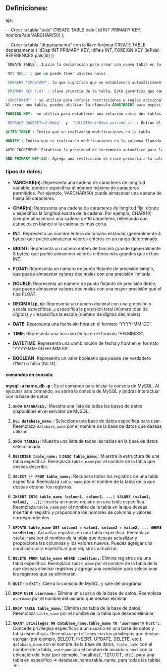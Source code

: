 ## Definiciones:

eje:

-- Crear la tabla "pais"
CREATE TABLE pais (
  id INT PRIMARY KEY,
  nombrePais VARCHAR(50)
);

-- Crear la tabla "departamento" con la llave foránea
CREATE TABLE departamento (
  idDep INT PRIMARY KEY,
  idPais INT,
  FOREIGN KEY (idPais) REFERENCES pais(id)
);

```sql
`CREATE TABLE`: Inicia la declaración para crear una nueva tabla en la base de datos.
```

```sql
'NOT NULL' : que no puede tener valores nulos
```

```sql
'CURRENT_TIMESTAMP': lo que significa que se establecerá automáticamente en la fecha y hora actual cuando se inserte un nuevo registro en la tabla
```

```sql
'PRIMARY KEY (id)' : clave primaria de la tabla. Esto garantiza que cada valor en esta columna sea único y permite una identificación única de cada registro en la tabla
```

```sql
'CONSTRAINT' : se utiliza para definir restricciones o reglas adicionales en una tabla. Estas restricciones aseguran que los datos cumplan ciertas condiciones para garantizar la integridad y consistencia de los datos almacenados en la base de datos.
Al crear una tabla, puedes utilizar la cláusula CONSTRAINT para especificar restricciones en diferentes niveles, como restricciones de columna o restricciones de tabla.
```

```sql
FOREIGN KEY:  se utiliza para establecer una relación entre dos tablas basada en una columna común. Define una restricción de integridad referencial que asegura que los valores en la columna de la tabla secundaria coincidan con los valores existentes en la columna de la tabla principal.
```

```sql
'DEFAULT CHARSET=utf8mb4'  y  'COLLATE=utf8mb4_unicode_ci' : Define el conjunto de caracteres predeterminado (`utf8mb4`) y la configuración de ordenamiento (`utf8mb4_unicode_ci`) para la tabla.
```

```sql
ALTER TABLE : Indica que se realizarán modificaciones en la tabla
```

```sql
MODIFY : Indica que se realizarán modificaciones en la columna llamada
```

```sql
AUTO_INCREMENT: Establece la propiedad de incremento automático para la columna `id`, lo que significa que se generará automáticamente un valor único y creciente para cada nueva fila insertada en la tabla.
```

```sql
ADD PRIMARY KEY(id): Agrega una restricción de clave primaria a la columna `id` en la tabla `nn`. Esto define la columna `id` como la clave primaria de la tabla, lo que implica que debe contener valores únicos y no nulos.
```



### tipos de datos:

- **VARCHAR(n)**: Representa una cadena de caracteres de longitud variable, donde `n` especifica el número máximo de caracteres permitidos. Por ejemplo, VARCHAR(50) puede almacenar una cadena de hasta 50 caracteres.

- **CHAR(n)**: Representa una cadena de caracteres de longitud fija, donde `n` especifica la longitud exacta de la cadena. Por ejemplo, CHAR(10) siempre almacenará una cadena de 10 caracteres, rellenando con espacios en blanco si la cadena es más corta.

- **INT**: Representa un número entero de tamaño estándar (generalmente 4 bytes) que puede almacenar valores enteros en un rango determinado.

- **BIGINT**: Representa un número entero de tamaño grande (generalmente 8 bytes) que puede almacenar valores enteros más grandes que el tipo INT.

- **FLOAT**: Representa un número de punto flotante de precisión simple, que puede almacenar valores decimales con una precisión limitada.

- **DOUBLE**: Representa un número de punto flotante de precisión doble, que puede almacenar valores decimales con una mayor precisión que el tipo FLOAT.

- **DECIMAL(p, s)**: Representa un número decimal con una precisión y escala específicas. `p` especifica la precisión total (número total de dígitos) y `s` especifica la escala (número de dígitos decimales).

- **DATE**: Representa una fecha sin hora en el formato 'YYYY-MM-DD'.

- **TIME**: Representa una hora sin fecha en el formato 'HH:MM:SS'.

- **DATETIME**: Representa una combinación de fecha y hora en el formato 'YYYY-MM-DD HH:MM:SS'.

- **BOOLEAN**: Representa un valor booleano que puede ser verdadero (`TRUE`) o falso (`FALSE`).

  

#### comandos en consola:

**mysql -u name_db -p :** Es el comando para iniciar la consola de MySQL. Al ejecutar este comando, se abrirá la consola de MySQL y podrás interactuar con la base de datos

1. **`SHOW DATABASES;`**: Muestra una lista de todas las bases de datos disponibles en el servidor de MySQL.
2. **`USE database_name;`**: Selecciona una base de datos específica para usar. Reemplaza `database_name` por el nombre de la base de datos que deseas utilizar.
3. **`SHOW TABLES;`**: Muestra una lista de todas las tablas en la base de datos seleccionada.
4. **`DESCRIBE table_name;`** o **`DESC table_name;`**: Muestra la estructura de una tabla específica. Reemplaza `table_name` por el nombre de la tabla que deseas describir.
5. **`SELECT \* FROM table_name;`**: Recupera todos los registros de una tabla específica. Reemplaza `table_name` por el nombre de la tabla de la que deseas obtener los registros.
6. **`INSERT INTO table_name (column1, column2, ...) VALUES (value1, value2, ...);`**: Inserta un nuevo registro en una tabla específica. Reemplaza `table_name` por el nombre de la tabla en la que deseas insertar el registro y proporciona los nombres de columna y valores correspondientes.
7. **`UPDATE table_name SET column1 = value1, column2 = value2, ... WHERE condition;`**: Actualiza registros en una tabla específica. Reemplaza `table_name` por el nombre de la tabla que deseas actualizar y proporciona las columnas y los valores nuevos. Puedes agregar una condición para especificar qué registros actualizar.
8. **`DELETE FROM table_name WHERE condition;`**: Elimina registros de una tabla específica. Reemplaza `table_name` por el nombre de la tabla de la que deseas eliminar registros y agrega una condición para seleccionar los registros que se eliminarán.
9. **`QUIT;`** o **`EXIT;`**: Cierra la consola de MySQL y sale del programa.

1. **`DROP USER username;`**: Elimina un usuario de la base de datos. Reemplaza `username` por el nombre del usuario que deseas eliminar.
2. **`DROP TABLE table_name;`**: Elimina una tabla de la base de datos. Reemplaza `table_name` por el nombre de la tabla que deseas eliminar.
3. **`GRANT privileges ON database_name.table_name TO 'username'@'host';`**: Concede privilegios específicos a un usuario en una base de datos y tabla específicas. Reemplaza `privileges` con los privilegios que deseas otorgar (por ejemplo, SELECT, INSERT, UPDATE, DELETE, etc.), `database_name` con el nombre de la base de datos, `table_name` con el nombre de la tabla, `username` con el nombre de usuario y `host` con la ubicación del host (por ejemplo, 'localhost', '127.0.0.1', etc.).  para una tabla en especifico => database_name.table_name. para todas las tablas => *.*

